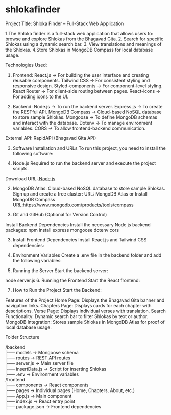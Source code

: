 # shlokafinder
Project Title:
 Shloka Finder – Full-Stack Web Application

1.The Shloka finder is a full-stack web application that allows users to:
browse and explore Shlokas from the Bhagavad Gita.
2. Search for specific Shlokas using a dynamic search bar.
3. View translations and meanings of the Shlokas.
4.Store  Shlokas in MongoDB Compass for local database usage.



Technologies Used:
 1. Frontend:
React.js → For building the user interface and creating reusable components.
Tailwind CSS → For consistent styling and responsive design.
Styled-components → For component-level styling.
React Router → For client-side routing between pages.
React-icons → For adding icons to the UI.

2. Backend:
Node.js → To run the backend server.
Express.js → To create the RESTful API.
MongoDB Compass → Cloud-based NoSQL database to store sample Shlokas.
Mongoose → To define MongoDB schemas and interact with the database.
Dotenv → To manage environment variables.
CORS → To allow frontend-backend communication.

External API:
RapidAPI (Bhagavad Gita API) 

3. Software Installation and URLs
To run this project, you need to install the following software:

 1. Node.js
Required to run the backend server and execute the project scripts.

Download URL:[ Node.js](https://nodejs.org/en/download)

 2. MongoDB Atlas:
Cloud-based NoSQL database to store sample Shlokas.
Sign up and create a free cluster:
URL: MongoDB Atlas
or
Install MongoDB Compass 
URL:https://www.mongodb.com/products/tools/compass

5. Git and GitHub (Optional for Version Control)

Install Backend Dependencies
Install the necessary Node.js backend packages:
npm install express mongoose dotenv cors

 3. Install Frontend Dependencies
Install React.js and Tailwind CSS dependencies:
 
 4. Environment Variables
Create a .env file in the backend folder and add the following variables:

 5. Running the Server
Start the backend server:

node server.js
6. Running the Frontend
Start the React frontend:

7. How to Run the Project
Start the Backend:


 Features of the Project
Home Page: Displays the Bhagavad Gita banner and navigation links.
Chapters Page: Displays cards for each chapter with descriptions.
Verse Page: Displays individual verses with translation.
Search Functionality:
Dynamic search bar to filter Shlokas by text or author.
MongoDB Integration:
Stores sample Shlokas in MongoDB Atlas for proof of local database usage.


 Folder Structure

/backend  
 ├── models          → Mongoose schema  
 ├── routes          → REST API routes  
 ├── server.js       → Main server file  
 ├── insertData.js   → Script for inserting Shlokas  
 ├── .env            → Environment variables  
/frontend  
 ├── components      → React components  
 ├── pages           → Individual pages (Home, Chapters, About, etc.)  
 ├── App.js          → Main component  
 ├── index.js        → React entry point  
 ├── package.json    → Frontend dependencies  

